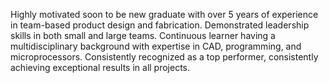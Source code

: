 Highly motivated soon to be new graduate with over 5 years of experience in team-based product design and fabrication. Demonstrated leadership skills in both small and large teams. Continuous learner having a multidisciplinary background with expertise in CAD, programming, and microprocessors. Consistently recognized as a top performer, consistently achieving exceptional results in all projects.

<!--
**j1data/j1data** is a ✨ _special_ ✨ repository because its `README.md` (this file) appears on your GitHub profile.

Here are some ideas to get you started:

- 🔭 I’m currently working on ...
- 🌱 I’m currently learning ...
- 👯 I’m looking to collaborate on ...
- 🤔 I’m looking for help with ...
- 💬 Ask me about ...
- 📫 How to reach me: ...
- 😄 Pronouns: ...
- ⚡ Fun fact: ...
-->
